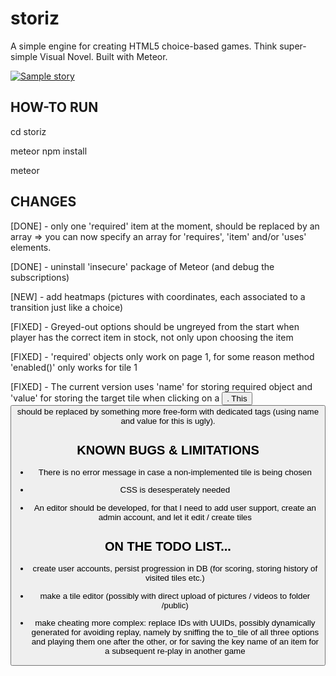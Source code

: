 # storiz
A simple engine for creating HTML5 choice-based games. Think super-simple Visual Novel. Built with Meteor.

[![Sample story](https://img.youtube.com/vi/oj8K6Maq3HA/0.jpg)](https://www.youtube.com/watch?v=oj8K6Maq3HA)

## HOW-TO RUN

cd storiz

meteor npm install

meteor

## CHANGES

[DONE] - only one 'required' item at the moment, should be replaced by an array => you can now specify an array for 'requires', 'item' and/or 'uses' elements.

[DONE] - uninstall 'insecure' package of Meteor (and debug the subscriptions)

[NEW] - add heatmaps (pictures with coordinates, each associated to a transition just like a choice)

[FIXED] - Greyed-out options should be ungreyed from the start when player has the correct item in stock, not only upon choosing the item

[FIXED] - 'required' objects only work on page 1, for some reason method 'enabled()' only works for tile 1

[FIXED] - The current version uses 'name' for storing required object and 'value' for storing the target tile when clicking on a <button>. This <button> should be replaced by something more free-form with dedicated tags (using name and value for this is ugly).

## KNOWN BUGS & LIMITATIONS

- There is no error message in case a non-implemented tile is being chosen

- CSS is desesperately needed

- An editor should be developed, for that I need to add user support, create an admin account, and let it edit / create tiles


## ON THE TODO LIST...

- create user accounts, persist progression in DB (for scoring, storing history of visited tiles etc.)

- make a tile editor (possibly with direct upload of pictures / videos to folder /public)

- make cheating more complex: replace IDs with UUIDs, possibly dynamically generated for avoiding replay, namely by sniffing the to_tile of all three options and playing them one after the other, or for saving the key name of an item for a subsequent re-play in another game
